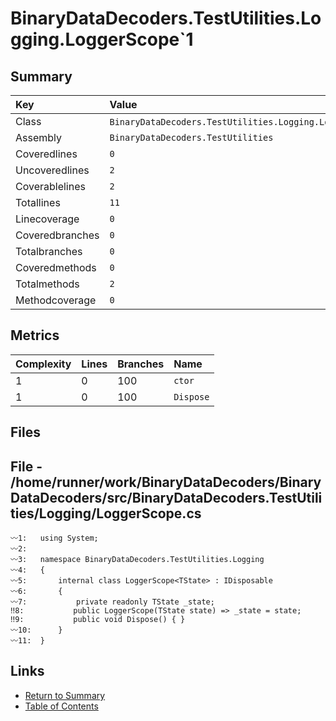 ﻿# BinaryDataDecoders.TestUtilities.Logging.LoggerScope`1

## Summary

| Key             | Value                                                    |
| :-------------- | :------------------------------------------------------- |
| Class           | `BinaryDataDecoders.TestUtilities.Logging.LoggerScope`1` |
| Assembly        | `BinaryDataDecoders.TestUtilities`                       |
| Coveredlines    | `0`                                                      |
| Uncoveredlines  | `2`                                                      |
| Coverablelines  | `2`                                                      |
| Totallines      | `11`                                                     |
| Linecoverage    | `0`                                                      |
| Coveredbranches | `0`                                                      |
| Totalbranches   | `0`                                                      |
| Coveredmethods  | `0`                                                      |
| Totalmethods    | `2`                                                      |
| Methodcoverage  | `0`                                                      |

## Metrics

| Complexity | Lines | Branches | Name      |
| :--------- | :---- | :------- | :-------- |
| 1          | 0     | 100      | `ctor`    |
| 1          | 0     | 100      | `Dispose` |

## Files

## File - /home/runner/work/BinaryDataDecoders/BinaryDataDecoders/src/BinaryDataDecoders.TestUtilities/Logging/LoggerScope.cs

```CSharp
〰1:   using System;
〰2:   
〰3:   namespace BinaryDataDecoders.TestUtilities.Logging
〰4:   {
〰5:       internal class LoggerScope<TState> : IDisposable
〰6:       {
〰7:           private readonly TState _state;
‼8:           public LoggerScope(TState state) => _state = state;
‼9:           public void Dispose() { }
〰10:      }
〰11:  }
```

## Links

* [Return to Summary](Summary.md)
* [Table of Contents](../TOC.md)

